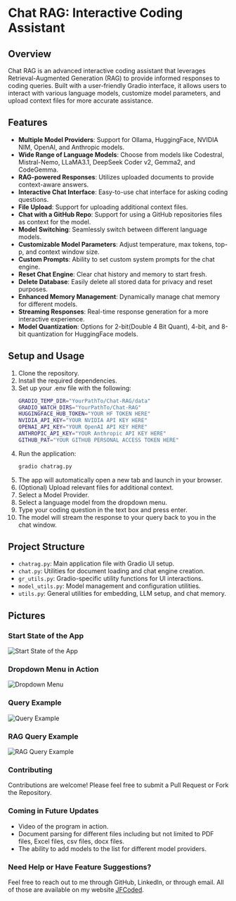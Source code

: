 # Chat RAG: Interactive Coding Assistant

## Overview

Chat RAG is an advanced interactive coding assistant that leverages Retrieval-Augmented Generation (RAG) to provide 
informed responses to coding queries. Built with a user-friendly Gradio interface, it allows users to interact 
with various language models, customize model parameters, and upload context files for more accurate assistance.

## Features

- **Multiple Model Providers**: Support for Ollama, HuggingFace, NVIDIA NIM, OpenAI, and Anthropic models.
- **Wide Range of Language Models**: Choose from models like Codestral, Mistral-Nemo, LLaMA3.1, DeepSeek Coder v2,
Gemma2, and CodeGemma.
- **RAG-powered Responses**: Utilizes uploaded documents to provide context-aware answers.
- **Interactive Chat Interface**: Easy-to-use chat interface for asking coding questions.
- **File Upload**: Support for uploading additional context files.
- **Chat with a GitHub Repo**: Support for using a GitHub repositories files as context for the model.
- **Model Switching**: Seamlessly switch between different language models.
- **Customizable Model Parameters**: Adjust temperature, max tokens, top-p, and context window size.
- **Custom Prompts**: Ability to set custom system prompts for the chat engine.
- **Reset Chat Engine**: Clear chat history and memory to start fresh.
- **Delete Database**: Easily delete all stored data for privacy and reset purposes.
- **Enhanced Memory Management**: Dynamically manage chat memory for different models.
- **Streaming Responses**: Real-time response generation for a more interactive experience.
- **Model Quantization**: Options for 2-bit(Double 4 Bit Quant), 4-bit, and 8-bit quantization for HuggingFace models.


## Setup and Usage

1. Clone the repository.
2. Install the required dependencies.
3. Set up your .env file with the following:
   ```bash
   GRADIO_TEMP_DIR="YourPathTo/Chat-RAG/data"
   GRADIO_WATCH_DIRS="YourPathTo/Chat-RAG"
   HUGGINGFACE_HUB_TOKEN="YOUR HF TOKEN HERE"
   NVIDIA_API_KEY="YOUR NVIDIA API KEY HERE"
   OPENAI_API_KEY="YOUR OpenAI API KEY HERE"
   ANTHROPIC_API_KEY="YOUR Anthropic API KEY HERE"
   GITHUB_PAT="YOUR GITHUB PERSONAL ACCESS TOKEN HERE"
   ```
4. Run the application:
    ```bash
    gradio chatrag.py
   ```
5. The app will automatically open a new tab and launch in your browser.
6. (Optional) Upload relevant files for additional context.
7. Select a Model Provider.
8. Select a language model from the dropdown menu.
9. Type your coding question in the text box and press enter.
10. The model will stream the response to your query back to you in the chat window.


## Project Structure

- `chatrag.py`: Main application file with Gradio UI setup.
- `chat.py`: Utilities for document loading and chat engine creation.
- `gr_utils.py`: Gradio-specific utility functions for UI interactions.
- `model_utils.py`: Model management and configuration utilities.
- `utils.py`: General utilities for embedding, LLM setup, and chat memory.

## Pictures
### Start State of the App
![Start State of the App](pics/start_state.png "Start State of the App")
### Dropdown Menu in Action
![Dropdown Menu](pics/model_dropdown.png "Dropdown Menu in Action")
### Query Example
![Query Example](pics/query.png "Query Example")
### RAG Query Example
![RAG Query Example](pics/RAG_Query.png "RAG Query Example")

### Contributing
Contributions are welcome! Please feel free to submit a Pull Request or Fork the Repository.

### Coming in Future Updates
- Video of the program in action.
- Document parsing for different files including but not limited to PDF files, Excel files, csv files, docx files.
- The ability to add models to the list for different model providers.

### Need Help or Have Feature Suggestions?
Feel free to reach out to me through GitHub, LinkedIn, or through email. All of those are available on my website [JFCoded](https://www.jfcoded.com/contact).